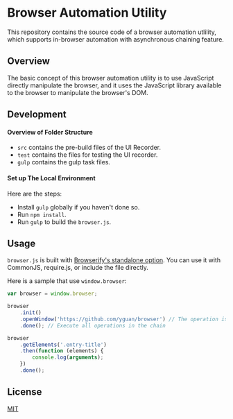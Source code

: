 # Browser Automation Utility

This repository contains the source code of a browser automation utlility, which supports in-browser automation with asynchronous chaining feature.

## Overview

The basic concept of this browser automation utility is to use JavaScript directly manipulate the browser, and it uses the JavaScript library available to the browser to manipulate the browser's DOM.

## Development

#### Overview of Folder Structure

* `src` contains the pre-build files of the UI Recorder.
* `test` contains the files for testing the UI recorder.
* `gulp` contains the gulp task files.

#### Set up The Local Environment

Here are the steps:

* Install `gulp` globally if you haven't done so.
* Run `npm install`.
* Run `gulp` to build the `browser.js`.

## Usage

`browser.js` is built with [Browserify's standalone option](http://www.forbeslindesay.co.uk/post/46324645400/standalone-browserify-builds). You can use it with CommonJS, require.js, or include the file directly.

Here is a sample that use `window.browser`:
```javascript
var browser = window.browser;

browser
    .init()
    .openWindow('https://github.com/yguan/browser') // The operation is added to the chain, but not executed.
    .done(); // Execute all operations in the chain

browser
    .getElements('.entry-title')
    .then(function (elements) {
        console.log(arguments);
    })
    .done();
```

## License

[MIT](http://opensource.org/licenses/MIT)